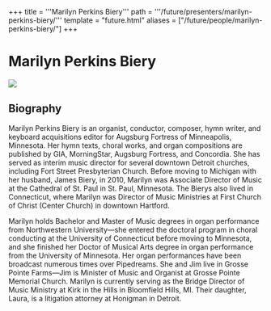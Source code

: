 +++
title = '''Marilyn Perkins Biery'''
path = '''/future/presenters/marilyn-perkins-biery/'''
template = "future.html"
aliases = ["/future/people/marilyn-perkins-biery/"]
+++

<h1>Marilyn Perkins Biery</h1>

<img class="speaker-photo" src="https://custom.cvent.com/C3A4539B19F74ABCB6FCE437F6BC0A74/files/event/910aaf2914d44586a56fbd0b3b2c31c0/f9f0dafadf68443683a9f6b9d318aae9.jpg">
<h2>Biography</h2>
<p>Marilyn Perkins Biery is an organist, conductor, composer, hymn writer, and keyboard acquisitions editor for Augsburg Fortress of Minneapolis, Minnesota. Her hymn texts, choral works, and organ compositions are published by GIA, MorningStar, Augsburg Fortress, and Concordia. She has served as interim music director for several downtown Detroit churches, including Fort Street Presbyterian Church. Before moving to Michigan with her husband, James Biery, in 2010, Marilyn was Associate Director of Music at the Cathedral of St. Paul in St. Paul, Minnesota. The Bierys also lived in Connecticut, where Marilyn was Director of Music Ministries at First Church of Christ (Center Church) in downtown Hartford. 

Marilyn holds Bachelor and Master of Music degrees in organ performance from Northwestern University—she entered the doctoral program in choral conducting at the University of Connecticut before moving to Minnesota, and she finished her Doctor of Musical Arts degree in organ performance from the University of Minnesota. Her organ performances have been broadcast numerous times over Pipedreams. She and Jim live in Grosse Pointe Farms—Jim is Minister of Music and Organist at Grosse Pointe Memorial Church. Marilyn is currently serving as the Bridge Director of Music Ministry at Kirk in the Hills in Bloomfield Hills, MI. Their daughter, Laura, is a litigation attorney at Honigman in Detroit.</p>

